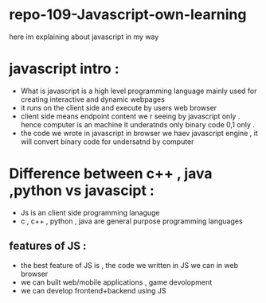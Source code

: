 # repo-109-Javascript-own-learning
here im explaining about javascript in my way

# javascript intro :
* What is javascript is a high level programming language mainly used for creating interactive and dynamic webpages
* it runs on the client side and execute by users web browser
* client side means endpoint content we r seeing by javascript only . hence computer is an machine it underatnds only binary code 0,1 only . 
* the code we wrote in javascript in browser we haev javascript engine , it will convert binary code for undersatnd by computer

# Difference between c++ , java ,python vs javascipt :
* Js is an client side programming lanaguge 
* c , c++ , python , java are general purpose programming languages 

## features of JS :
* the best feature of JS is , the code we written in JS we can in web browser
* we can built web/mobile applications , game devolopment
* we can develop frontend+backend using JS

